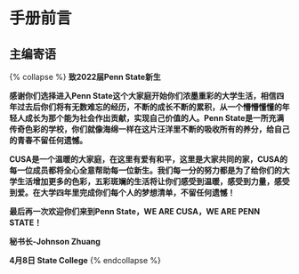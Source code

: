 # 手册前言

## **主编寄语**

{% collapse %}
**致2022届Penn State新生**

**感谢你们选择进入Penn State这个大家庭开始你们浓墨重彩的大学生活，相信四年过去后你们将有无数难忘的经历，不断的成长不断的累积，从一个懵懵懂懂的年轻人成长为那个能为社会作出贡献，实现自己价值的人。Penn State是一所充满传奇色彩的学校，你们就像海绵一样在这片汪洋里不断的吸收所有的养分，给自己的青春不留任何遗憾。**

**CUSA是一个温暖的大家庭，在这里有爱有和平，这里是大家共同的家，CUSA的每一位成员都将全心全意帮助每一位新生。我们每一分的努力都是为了给你们的大学生活增加更多的色彩，五彩斑斓的生活将让你们感受到温暖，感受到力量，感受到爱。在大学四年里完成你们每个人的梦想清单，不留任何遗憾！**

**最后再一次欢迎你们来到Penn State，WE ARE CUSA，WE ARE PENN STATE！**

**秘书长-Johnson Zhuang**

**4月8日 State College**
{% endcollapse %}
